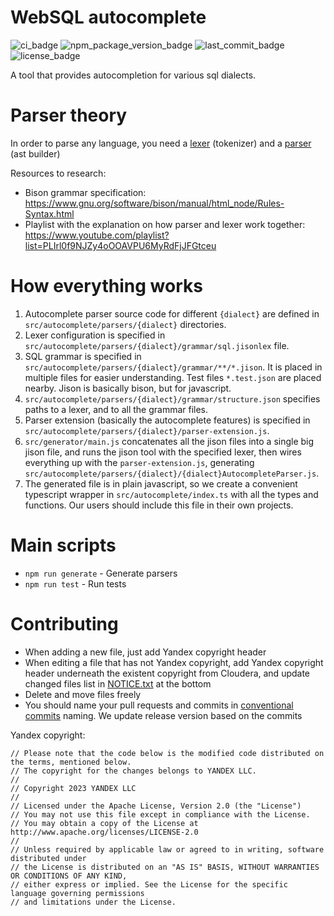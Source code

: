 # WebSQL autocomplete

![ci_badge](https://img.shields.io/github/actions/workflow/status/gravity-ui/websql-autocomplete/ci.yml)
![npm_package_version_badge](https://img.shields.io/npm/v/websql-autocomplete)
![last_commit_badge](https://img.shields.io/github/last-commit/gravity-ui/websql-autocomplete)
![license_badge](https://img.shields.io/github/license/gravity-ui/websql-autocomplete)

A tool that provides autocompletion for various sql dialects.

# Parser theory

In order to parse any language, you need a [lexer](https://en.wikipedia.org/wiki/Lexical_analysis) (tokenizer) and a [parser](https://en.wikipedia.org/wiki/Parsing#Parser) (ast builder)

Resources to research:

- Bison grammar specification: https://www.gnu.org/software/bison/manual/html_node/Rules-Syntax.html
- Playlist with the explanation on how parser and lexer work together: https://www.youtube.com/playlist?list=PLIrl0f9NJZy4oOOAVPU6MyRdFjJFGtceu

# How everything works

1. Autocomplete parser source code for different `{dialect}` are defined in `src/autocomplete/parsers/{dialect}` directories.
2. Lexer configuration is specified in `src/autocomplete/parsers/{dialect}/grammar/sql.jisonlex` file.
3. SQL grammar is specified in `src/autocomplete/parsers/{dialect}/grammar/**/*.jison`. It is placed in multiple files for easier understanding. Test files `*.test.json` are placed nearby. Jison is basically bison, but for javascript.
4. `src/autocomplete/parsers/{dialect}/grammar/structure.json` specifies paths to a lexer, and to all the grammar files.
5. Parser extension (basically the autocomplete features) is specified in `src/autocomplete/parsers/{dialect}/parser-extension.js`.
6. `src/generator/main.js` concatenates all the jison files into a single big jison file, and runs the jison tool with the specified lexer, then wires everything up with the `parser-extension.js`, generating `src/autocomplete/parsers/{dialect}/{dialect}AutocompleteParser.js`.
7. The generated file is in plain javascript, so we create a convenient typescript wrapper in `src/autocomplete/index.ts` with all the types and functions. Our users should include this file in their own projects.

# Main scripts

- `npm run generate` - Generate parsers
- `npm run test` - Run tests

# Contributing

- When adding a new file, just add Yandex copyright header
- When editing a file that has not Yandex copyright, add Yandex copyright header underneath the existent copyright from Cloudera, and update changed files list in [NOTICE.txt](NOTICE.txt) at the bottom
- Delete and move files freely
- You should name your pull requests and commits in [conventional commits](https://www.conventionalcommits.org/en/v1.0.0/) naming. We update release version based on the commits

Yandex copyright:

```text
// Please note that the code below is the modified code distributed on the terms, mentioned below.
// The copyright for the changes belongs to YANDEX LLC.
//
// Copyright 2023 YANDEX LLC
//
// Licensed under the Apache License, Version 2.0 (the "License")
// You may not use this file except in compliance with the License.
// You may obtain a copy of the License at http://www.apache.org/licenses/LICENSE-2.0
//
// Unless required by applicable law or agreed to in writing, software distributed under
// the License is distributed on an "AS IS" BASIS, WITHOUT WARRANTIES OR CONDITIONS OF ANY KIND,
// either express or implied. See the License for the specific language governing permissions
// and limitations under the License.
```
